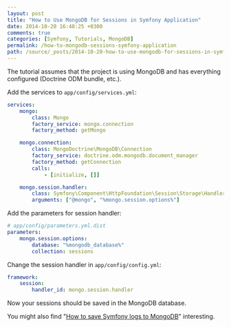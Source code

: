 ```yaml
---
layout: post
title: "How to Use MongoDB for Sessions in Symfony Application"
date: 2014-10-20 16:48:25 +0300
comments: true
categories: [Symfony, Tutorials, MongoDB]
permalink: /how-to-mongodb-sessions-symfony-application
path: /source/_posts/2014-10-20-how-to-use-mongodb-for-sessions-in-symfony-application.markdown
---
```


The tutorial assumes that the project is using MongoDB and has everything configured (Doctrine ODM bundle, etc.).

Add the services to `app/config/services.yml`:

```yaml
services:
    mongo:
        class: Mongo
        factory_service: mongo.connection
        factory_method: getMongo

    mongo.connection:
        class: MongoDoctrine\MongoDB\Connection
        factory_service: doctrine.odm.mongodb.document_manager
        factory_method: getConnection
        calls:
            - [initialize, []]

    mongo.session.handler:
        class: Symfony\Component\HttpFoundation\Session\Storage\Handler\MongoDbSessionHandler
        arguments: ["@mongo", "%mongo.session.options%"]
```

Add the parameters for session handler:

```yaml
# app/config/parameters.yml.dist
parameters:
    mongo.session.options:
        database: "%mongodb_database%"
        collection: sessions
```

Change the session handler in `app/config/config.yml`:

```yaml
framework:
    session:
        handler_id: mongo.session.handler
```

Now your sessions should be saved in the MongoDB database.

You might also find "[How to save Symfony logs to MongoDB][article-symfony-logs-to-mongodb]" interesting.

[article-symfony-logs-to-mongodb]: /how-to-send-symfony-application-logs-to-mongodb
